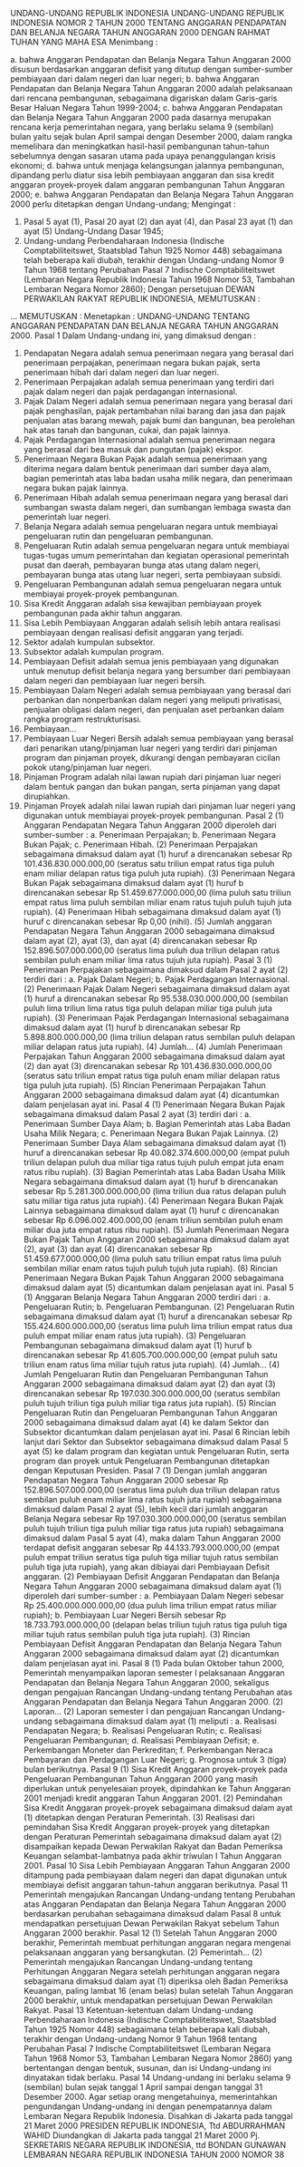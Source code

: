  UNDANG-UNDANG REPUBLIK INDONESIA UNDANG-UNDANG REPUBLIK INDONESIA NOMOR 2 TAHUN 2000 TENTANG ANGGARAN PENDAPATAN DAN BELANJA NEGARA TAHUN ANGGARAN 2000
DENGAN RAHMAT TUHAN YANG MAHA ESA
Menimbang :

a. bahwa Anggaran Pendapatan dan Belanja Negara Tahun Anggaran 2000 disusun berdasarkan anggaran defisit yang ditutup dengan sumber-sumber pembiayaan dari dalam negeri dan luar negeri;
b. bahwa Anggaran Pendapatan dan Belanja Negara Tahun Anggaran 2000 adalah pelaksanaan dari rencana pembangunan, sebagaimana digariskan dalam Garis-garis Besar Haluan Negara Tahun 1999-2004;
c. bahwa Anggaran Pendapatan dan Belanja Negara Tahun Anggaran 2000 pada dasarnya merupakan rencana kerja pemerintahan negara, yang berlaku selama 9 (sembilan) bulan yaitu sejak bulan April sampai dengan Desember 2000, dalam rangka memelihara dan meningkatkan hasil-hasil pembangunan tahun-tahun sebelumnya dengan sasaran utama pada upaya penanggulangan krisis ekonomi;
d. bahwa untuk menjaga kelangsungan jalannya pembangunan, dipandang perlu diatur sisa lebih pembiayaan anggaran dan sisa kredit anggaran proyek-proyek dalam anggaran pembangunan Tahun Anggaran 2000;
e. bahwa Anggaran Pendapatan dan Belanja Negara Tahun Anggaran 2000 perlu ditetapkan dengan Undang-undang;
Mengingat :

1. Pasal 5 ayat (1), Pasal 20 ayat (2) dan ayat (4), dan Pasal 23 ayat (1) dan ayat (5) Undang-Undang Dasar 1945;
2. Undang-undang Perbendaharaan Indonesia (Indische Comptabiliteitswet, Staatsblad Tahun 1925 Nomor 448) sebagaimana telah beberapa kali diubah, terakhir dengan Undang-undang Nomor 9 Tahun 1968 tentang Perubahan Pasal 7 Indische Comptabiliteitswet (Lembaran Negara Republik Indonesia Tahun 1968 Nomor 53, Tambahan Lembaran Negara Nomor 2860); Dengan persetujuan DEWAN PERWAKILAN RAKYAT REPUBLIK INDONESIA,
MEMUTUSKAN :

...
MEMUTUSKAN :
 Menetapkan : UNDANG-UNDANG TENTANG ANGGARAN PENDAPATAN DAN BELANJA NEGARA TAHUN ANGGARAN 2000.
Pasal 1
Dalam Undang-undang ini, yang dimaksud dengan :
1. Pendapatan Negara adalah semua penerimaan negara yang berasal dari penerimaan perpajakan, penerimaan negara bukan pajak, serta penerimaan hibah dari dalam negeri dan luar negeri.
2. Penerimaan Perpajakan adalah semua penerimaan yang terdiri dari pajak dalam negeri dan pajak perdagangan internasional.
3. Pajak Dalam Negeri adalah semua penerimaan negara yang berasal dari pajak penghasilan, pajak pertambahan nilai barang dan jasa dan pajak penjualan atas barang mewah, pajak bumi dan bangunan, bea perolehan hak atas tanah dan bangunan, cukai, dan pajak lainnya.
4. Pajak Perdagangan Internasional adalah semua penerimaan negara yang berasal dari bea masuk dan pungutan (pajak) ekspor.
5. Penerimaan Negara Bukan Pajak adalah semua penerimaan yang diterima negara dalam bentuk penerimaan dari sumber daya alam, bagian pemerintah atas laba badan usaha milik negara, dan penerimaan negara bukan pajak lainnya.
6. Penerimaan Hibah adalah semua penerimaan negara yang berasal dari sumbangan swasta dalam negeri, dan sumbangan lembaga swasta dan pemerintah luar negeri.
7. Belanja Negara adalah semua pengeluaran negara untuk membiayai pengeluaran rutin dan pengeluaran pembangunan.
8. Pengeluaran Rutin adalah semua pengeluaran negara untuk membiayai tugas-tugas umum pemerintahan dan kegiatan operasional pemerintah pusat dan daerah, pembayaran bunga atas utang dalam negeri, pembayaran bunga atas utang luar negeri, serta pembiayaan subsidi.
9. Pengeluaran Pembangunan adalah semua pengeluaran negara untuk membiayai proyek-proyek pembangunan.
10. Sisa Kredit Anggaran adalah sisa kewajiban pembiayaan proyek pembangunan pada akhir tahun anggaran.
11. Sisa Lebih Pembiayaan Anggaran adalah selisih lebih antara realisasi pembiayaan dengan realisasi defisit anggaran yang terjadi.
12. Sektor adalah kumpulan subsektor.
13. Subsektor adalah kumpulan program.
14. Pembiayaan Defisit adalah semua jenis pembiayaan yang digunakan untuk menutup defisit belanja negara yang bersumber dari pembiayaan dalam negeri dan pembiayaan luar negeri bersih.
15. Pembiayaan Dalam Negeri adalah semua pembiayaan yang berasal dari perbankan dan nonperbankan dalam negeri yang meliputi privatisasi, penjualan obligasi dalam negeri, dan penjualan aset perbankan dalam rangka program restrukturisasi.
16. Pembiayaan...
16. Pembiayaan Luar Negeri Bersih adalah semua pembiayaan yang berasal dari penarikan utang/pinjaman luar negeri yang terdiri dari pinjaman program dan pinjaman proyek, dikurangi dengan pembayaran cicilan pokok utang/pinjaman luar negeri.
17. Pinjaman Program adalah nilai lawan rupiah dari pinjaman luar negeri dalam bentuk pangan dan bukan pangan, serta pinjaman yang dapat dirupiahkan.
18. Pinjaman Proyek adalah nilai lawan rupiah dari pinjaman luar negeri yang digunakan untuk membiayai proyek-proyek pembangunan.
Pasal 2
(1) Anggaran Pendapatan Negara Tahun Anggaran 2000 diperoleh dari sumber-sumber :
a. Penerimaan Perpajakan;
b. Penerimaan Negara Bukan Pajak;
c. Penerimaan Hibah.
(2) Penerimaan Perpajakan sebagaimana dimaksud dalam ayat (1) huruf a direncanakan sebesar Rp 101.436.830.000.000,00 (seratus satu triliun empat ratus tiga puluh enam miliar delapan ratus tiga puluh juta rupiah).
(3) Penerimaan Negara Bukan Pajak sebagaimana dimaksud dalam ayat (1) huruf b direncanakan sebesar Rp 51.459.677.000.000,00 (lima puluh satu triliun empat ratus lima puluh sembilan miliar enam ratus tujuh puluh tujuh juta rupiah).
(4) Penerimaan Hibah sebagaimana dimaksud dalam ayat (1) huruf c direncanakan sebesar Rp 0,00 (nihil).
(5) Jumlah anggaran Pendapatan Negara Tahun Anggaran 2000 sebagaimana dimaksud dalam ayat (2), ayat (3), dan ayat (4) direncanakan sebesar Rp 152.896.507.000.000,00 (seratus lima puluh dua triliun delapan ratus sembilan puluh enam miliar lima ratus tujuh juta rupiah).
Pasal 3
(1) Penerimaan Perpajakan sebagaimana dimaksud dalam Pasal 2 ayat (2) terdiri dari :
a. Pajak Dalam Negeri;
b. Pajak Perdagangan Internasional.
(2) Penerimaan Pajak Dalam Negeri sebagaimana dimaksud dalam ayat (1) huruf a direncanakan sebesar Rp 95.538.030.000.000,00 (sembilan puluh lima triliun lima ratus tiga puluh delapan miliar tiga puluh juta rupiah).
(3) Penerimaan Pajak Perdagangan Internasional sebagaimana dimaksud dalam ayat (1) huruf b direncanakan sebesar Rp 5.898.800.000.000,00 (lima triliun delapan ratus sembilan puluh delapan miliar delapan ratus juta rupiah).
(4) Jumlah...
(4) Jumlah Penerimaan Perpajakan Tahun Anggaran 2000 sebagaimana dimaksud dalam ayat (2) dan ayat (3) direncanakan sebesar Rp 101.436.830.000.000,00 (seratus satu triliun empat ratus tiga puluh enam miliar delapan ratus tiga puluh juta rupiah).
(5) Rincian Penerimaan Perpajakan Tahun Anggaran 2000 sebagaimana dimaksud dalam ayat (4) dicantumkan dalam penjelasan ayat ini.
Pasal 4
(1) Penerimaan Negara Bukan Pajak sebagaimana dimaksud dalam Pasal 2 ayat (3) terdiri dari :
a. Penerimaan Sumber Daya Alam;
b. Bagian Pemerintah atas Laba Badan Usaha Milik Negara;
c. Penerimaan Negara Bukan Pajak Lainnya.
(2) Penerimaan Sumber Daya Alam sebagaimana dimaksud dalam ayat (1) huruf a direncanakan sebesar Rp 40.082.374.600.000,00 (empat puluh triliun delapan puluh dua miliar tiga ratus tujuh puluh empat juta enam ratus ribu rupiah).
(3) Bagian Pemerintah atas Laba Badan Usaha Milik Negara sebagaimana dimaksud dalam ayat (1) huruf b direncanakan sebesar Rp 5.281.300.000.000,00 (lima triliun dua ratus delapan puluh satu miliar tiga ratus juta rupiah).
(4) Penerimaan Negara Bukan Pajak Lainnya sebagaimana dimaksud dalam ayat (1) huruf c direncanakan sebesar Rp 6.096.002.400.000,00 (enam triliun sembilan puluh enam miliar dua juta empat ratus ribu rupiah).
(5) Jumlah Penerimaan Negara Bukan Pajak Tahun Anggaran 2000 sebagaimana dimaksud dalam ayat (2), ayat (3) dan ayat (4) direncanakan sebesar Rp 51.459.677.000.000,00 (lima puluh satu triliun empat ratus lima puluh sembilan miliar enam ratus tujuh puluh tujuh juta rupiah).
(6) Rincian Penerimaan Negara Bukan Pajak Tahun Anggaran 2000 sebagaimana dimaksud dalam ayat (5) dicantumkan dalam penjelasan ayat ini.
Pasal 5
(1) Anggaran Belanja Negara Tahun Anggaran 2000 terdiri dari :
a. Pengeluaran Rutin;
b. Pengeluaran Pembangunan.
(2) Pengeluaran Rutin sebagaimana dimaksud dalam ayat (1) huruf a direncanakan sebesar Rp 155.424.600.000.000,00 (seratus lima puluh lima triliun empat ratus dua puluh empat miliar enam ratus juta rupiah).
(3) Pengeluaran Pembangunan sebagaimana dimaksud dalam ayat (1) huruf b direncanakan sebesar Rp 41.605.700.000.000,00 (empat puluh satu triliun enam ratus lima miliar tujuh ratus juta rupiah).
(4) Jumlah...
(4) Jumlah Pengeluaran Rutin dan Pengeluaran Pembangunan Tahun Anggaran 2000 sebagaimana dimaksud dalam ayat (2) dan ayat (3) direncanakan sebesar Rp 197.030.300.000.000,00 (seratus sembilan puluh tujuh triliun tiga puluh miliar tiga ratus juta rupiah).
(5) Rincian Pengeluaran Rutin dan Pengeluaran Pembangunan Tahun Anggaran 2000 sebagaimana dimaksud dalam ayat (4) ke dalam Sektor dan Subsektor dicantumkan dalam penjelasan ayat ini.
Pasal 6
Rincian lebih lanjut dari Sektor dan Subsektor sebagaimana dimaksud dalam Pasal 5 ayat (5) ke dalam program dan kegiatan untuk Pengeluaran Rutin, serta program dan proyek untuk Pengeluaran Pembangunan ditetapkan dengan Keputusan Presiden.
Pasal 7
(1) Dengan jumlah anggaran Pendapatan Negara Tahun Anggaran 2000 sebesar Rp 152.896.507.000.000,00 (seratus lima puluh dua triliun delapan ratus sembilan puluh enam miliar lima ratus tujuh juta rupiah) sebagaimana dimaksud dalam Pasal 2 ayat (5), lebih kecil dari jumlah anggaran Belanja Negara sebesar Rp 197.030.300.000.000,00 (seratus sembilan puluh tujuh triliun tiga puluh miliar tiga ratus juta rupiah) sebagaimana dimaksud dalam Pasal 5 ayat (4), maka dalam Tahun Anggaran 2000 terdapat defisit anggaran sebesar Rp 44.133.793.000.000,00 (empat puluh empat triliun seratus tiga puluh tiga miliar tujuh ratus sembilan puluh tiga juta rupiah), yang akan dibiayai dari Pembiayaan Defisit anggaran.
(2) Pembiayaan Defisit Anggaran Pendapatan dan Belanja Negara Tahun Anggaran 2000 sebagaimana dimaksud dalam ayat (1) diperoleh dari sumber-sumber :
a. Pembiayaan Dalam Negeri sebesar Rp 25.400.000.000.000,00 (dua puluh lima triliun empat ratus miliar rupiah);
b. Pembiayaan Luar Negeri Bersih sebesar Rp 18.733.793.000.000,00 (delapan belas triliun tujuh ratus tiga puluh tiga miliar tujuh ratus sembilan puluh tiga juta rupiah).
(3) Rincian Pembiayaan Defisit Anggaran Pendapatan dan Belanja Negara Tahun Anggaran 2000 sebagaimana dimaksud dalam ayat (2) dicantumkan dalam penjelasan ayat ini.
Pasal 8
(1) Pada bulan Oktober tahun 2000, Pemerintah menyampaikan laporan semester I pelaksanaan Anggaran Pendapatan dan Belanja Negara Tahun Anggaran 2000, sekaligus dengan pengajuan Rancangan Undang-undang tentang Perubahan atas Anggaran Pendapatan dan Belanja Negara Tahun Anggaran 2000.
(2) Laporan...
(2) Laporan semester I dan pengajuan Rancangan Undang-undang sebagaimana dimaksud dalam ayat (1) meliputi :
a. Realisasi Pendapatan Negara;
b. Realisasi Pengeluaran Rutin;
c. Realisasi Pengeluaran Pembangunan;
d. Realisasi Pembiayaan Defisit;
e. Perkembangan Moneter dan Perkreditan;
f. Perkembangan Neraca Pembayaran dan Perdagangan Luar Negeri;
g. Prognosa untuk 3 (tiga) bulan berikutnya.
Pasal 9
(1) Sisa Kredit Anggaran proyek-proyek pada Pengeluaran Pembangunan Tahun Anggaran 2000 yang masih diperlukan untuk penyelesaian proyek, dipindahkan ke Tahun Anggaran 2001 menjadi kredit anggaran Tahun Anggaran 2001.
(2) Pemindahan Sisa Kredit Anggaran proyek-proyek sebagaimana dimaksud dalam ayat (1) ditetapkan dengan Peraturan Pemerintah.
(3) Realisasi dari pemindahan Sisa Kredit Anggaran proyek-proyek yang ditetapkan dengan Peraturan Pemerintah sebagaimana dimaksud dalam ayat (2) disampaikan kepada Dewan Perwakilan Rakyat dan Badan Pemeriksa Keuangan selambat-lambatnya pada akhir triwulan I Tahun Anggaran 2001.
Pasal 10
Sisa Lebih Pembiayaan Anggaran Tahun Anggaran 2000 ditampung pada pembiayaan dalam negeri dan dapat digunakan untuk membiayai defisit anggaran tahun-tahun anggaran berikutnya.
Pasal 11
Pemerintah mengajukan Rancangan Undang-undang tentang Perubahan atas Anggaran Pendapatan dan Belanja Negara Tahun Anggaran 2000 berdasarkan perubahan sebagaimana dimaksud dalam Pasal 8 untuk mendapatkan persetujuan Dewan Perwakilan Rakyat sebelum Tahun Anggaran 2000 berakhir.
Pasal 12
(1) Setelah Tahun Anggaran 2000 berakhir, Pemerintah membuat perhitungan anggaran negara mengenai pelaksanaan anggaran yang bersangkutan.
(2) Pemerintah...
(2) Pemerintah mengajukan Rancangan Undang-undang tentang Perhitungan Anggaran Negara setelah perhitungan anggaran negara sebagaimana dimaksud dalam ayat (1) diperiksa oleh Badan Pemeriksa Keuangan, paling lambat 16 (enam belas) bulan setelah Tahun Anggaran 2000 berakhir, untuk mendapatkan persetujuan Dewan Perwakilan Rakyat.
Pasal 13
Ketentuan-ketentuan dalam Undang-undang Perbendaharaan Indonesia (Indische Comptabiliteitswet, Staatsblad Tahun 1925 Nomor 448) sebagaimana telah beberapa kali diubah, terakhir dengan Undang-undang Nomor 9 Tahun 1968 tentang Perubahan Pasal 7 Indische Comptabiliteitswet (Lembaran Negara Tahun 1968 Nomor 53, Tambahan Lembaran Negara Nomor 2860) yang bertentangan dengan bentuk, susunan, dan isi Undang-undang ini dinyatakan tidak berlaku.
Pasal 14
Undang-undang ini berlaku selama 9 (sembilan) bulan sejak tanggal 1 April sampai dengan tanggal 31 Desember 2000.
Agar setiap orang mengetahuinya, memerintahkan pengundangan Undang-undang ini dengan penempatannya dalam Lembaran Negara Republik Indonesia. Disahkan di Jakarta pada tanggal 21 Maret 2000 PRESIDEN REPUBLIK INDONESIA, Ttd ABDURRAHMAN WAHID Diundangkan di Jakarta pada tanggal 21 Maret 2000 Pj. SEKRETARIS NEGARA REPUBLIK INDONESIA, ttd BONDAN GUNAWAN LEMBARAN NEGARA REPUBLIK INDONESIA TAHUN 2000 NOMOR 38
